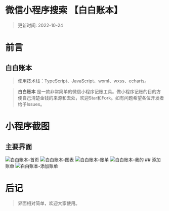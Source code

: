 # 微信小程序搜索 【白白账本】

> 更新时间: 2022-10-24

# 前言
## 白白账本  
> 使用技术栈：TypeScript、JavaScript、wxml、wxss、echarts。


> **白白账本** 是一款非常简单的微信小程序记账工具。做小程序记账的目的方便自己清楚金钱的来源和去处，欢迎Star和Fork。如有问题希望各位开发者给予Issues。  


# 小程序截图
## 主要界面
<img src="https://bill.bigb.cc/public/images/github/home.png" alt="白白账本-首页" title="白白账本">

<img src="https://bill.bigb.cc/public/images/github/chart.png" alt="白白账本-图表" title="白白账本">

<img src="https://bill.bigb.cc/public/images/github/bill.png" alt="白白账本-账单" title="白白账本">

<img src="https://bill.bigb.cc/public/images/github/my.png" alt="白白账本-我的" title="白白账本">
## 添加账单
<img src="https://bill.bigb.cc/public/images/github/add.png" alt="白白账本-添加账单" title="白白账本">

# 后记
> 界面相对简单，欢迎大家使用。
